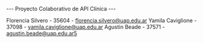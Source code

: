 --- Proyecto Colaborativo de API Clínica ---

Florencia Silvero - 35604 - florencia.silvero@uap.edu.ar
Yamila Caviglione - 37098 - yamila.caviglione@uap.edu.ar 
Agustin Beade - 37571 - agustin.beade@uap.edu.ar5